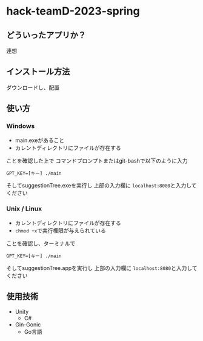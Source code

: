 # hack-teamD-2023-spring

## どういったアプリか？
連想


## インストール方法
ダウンロードし、配置

## 使い方

### Windows 
- main.exeがあること
- カレントディレクトリにファイルが存在する

ことを確認した上で
コマンドプロンプトまたはgit-bashで以下のように入力  
```
GPT_KEY=[キー] ./main
```

そしてsuggestionTree.exeを実行し
上部の入力欄に `localhost:8080`と入力してください

### Unix / Linux
- カレントディレクトリにファイルが存在する
- `chmod +x`で実行権限が与えられている

ことを確認し、ターミナルで
```
GPT_KEY=[キー] ./main
```
そしてsuggestionTree.appを実行し
上部の入力欄に `localhost:8080`と入力してください


## 使用技術
- Unity
  - C#
- Gin-Gonic
  - Go言語

